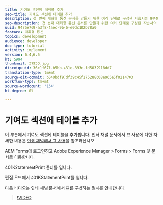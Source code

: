 ```yaml
---
title: 기여도 섹션에 테이블 추가
seo-title: 기여도 섹션에 테이블 추가
description: 첫 번째 대화형 통신 문서를 만들기 위한 여러 단계로 구성된 자습서의 9부분입니다. 이 부분에서는 기여도 섹션에 표를 추가합니다.
seo-description: 첫 번째 대화형 통신 문서를 만들기 위한 여러 단계로 구성된 자습서의 9부분입니다. 이 부분에서는 기여도 섹션에 표를 추가합니다.
uuid: 9475e769-a3f8-4aec-9b46-e0dc182b78a0
feature: 대화형 통신
topics: development
audience: developer
doc-type: tutorial
activity: implement
version: 6.4,6.5
kt: 5994
thumbnail: 37953.jpg
discoiquuid: 36c1f67f-b5bb-431e-893c-fd5032918dd7
translation-type: tm+mt
source-git-commit: b040bdf97df39c45f175288608e965e5f0214703
workflow-type: tm+mt
source-wordcount: '134'
ht-degree: 0%

---
```



# 기여도 섹션에 테이블 추가

이 부분에서 기여도 섹션에 테이블을 추가합니다.
인쇄 채널 문서에서 표 사용에 대한 자세한 내용은 [인쇄 채널에서 표 사용](/help/forms/interactive-communications/table-in-print-channel-documents-video-use.md)을 참조하십시오.

AEM Forms에 로그인하고 Adobe Experience Manager > Forms > Forms 및 문서로 이동합니다.

401KStatementPrint 폴더를 엽니다.

편집 모드에서 401KStatementPrint를 엽니다.

다음 비디오는 인쇄 채널 문서에서 표를 구성하는 절차를 안내합니다.

>[!VIDEO](https://video.tv.adobe.com/v/22387t1?quality=9&learn=on)

